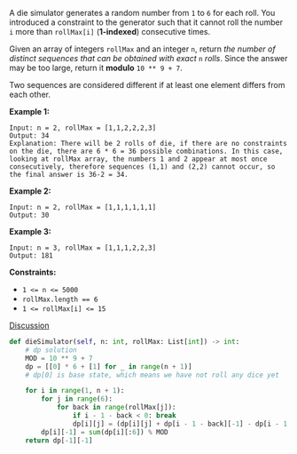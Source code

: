 A die simulator generates a random number from `1` to `6` for each roll. You introduced a constraint to the generator such that it cannot roll the number `i` more than `rollMax[i]` (**1-indexed**) consecutive times.

Given an array of integers `rollMax` and an integer `n`, return *the number of distinct sequences that can be obtained with exact* `n` *rolls*. Since the answer may be too large, return it **modulo** `10 ** 9 + 7`.

Two sequences are considered different if at least one element differs from each other.

 

**Example 1:**

```
Input: n = 2, rollMax = [1,1,2,2,2,3]
Output: 34
Explanation: There will be 2 rolls of die, if there are no constraints on the die, there are 6 * 6 = 36 possible combinations. In this case, looking at rollMax array, the numbers 1 and 2 appear at most once consecutively, therefore sequences (1,1) and (2,2) cannot occur, so the final answer is 36-2 = 34.
```

**Example 2:**

```
Input: n = 2, rollMax = [1,1,1,1,1,1]
Output: 30
```

**Example 3:**

```
Input: n = 3, rollMax = [1,1,1,2,2,3]
Output: 181
```

 

**Constraints:**

- `1 <= n <= 5000`
- `rollMax.length == 6`
- `1 <= rollMax[i] <= 15`

[Discussion](https://leetcode.com/problems/dice-roll-simulation/discuss/404840/Short-Python-DP-with-detailed-image-explanation)

```python
def dieSimulator(self, n: int, rollMax: List[int]) -> int:
    # dp solution
    MOD = 10 ** 9 + 7
    dp = [[0] * 6 + [1] for _ in range(n + 1)]
    # dp[0] is base state, which means we have not roll any dice yet

    for i in range(1, n + 1):
        for j in range(6):
            for back in range(rollMax[j]):
                if i - 1 - back < 0: break
                dp[i][j] = (dp[i][j] + dp[i - 1 - back][-1] - dp[i - 1 - back][j]) % MOD
        dp[i][-1] = sum(dp[i][:6]) % MOD
    return dp[-1][-1]
```

